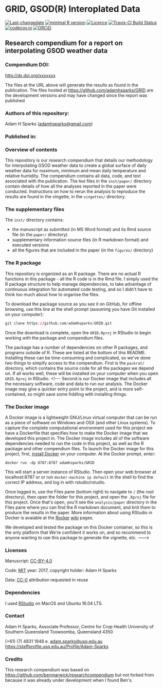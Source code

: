 GRID, GSOD(R) Interoplated Data
================

[![Last-changedate](https://img.shields.io/badge/last%20change-2017--04--24-brightgreen.svg)](https://github.com/adamhsparks/GRID/commits/master) [![minimal R version](https://img.shields.io/badge/R%3E%3D-3.4.0-brightgreen.svg)](https://cran.r-project.org/) [![Licence](https://img.shields.io/github/license/mashape/apistatus.svg)](http://choosealicense.com/licenses/mit/) [![Travis-CI Build Status](https://travis-ci.org/adamhsparks/GRID.svg?branch=master)](https://travis-ci.org/adamhsparks/GRID) [![codecov.io](https://codecov.io/github/adamhsparks/GRID/coverage.svg?branch=master)](https://codecov.io/github/adamhsparks/GRID?branch=master) [![ORCiD](https://img.shields.io/badge/ORCiD-0000--0002--0061--8359-green.svg)](https://orcid.org/0000-0002-0061-8359)

Research compendium for a report on interpolating GSOD weather data
-------------------------------------------------------------------

### Compendium DOI:

<http://dx.doi.org/xxxxxxx>

The files at the URL above will generate the results as found in the publication. The files hosted at <https://github.com/adamhsparks/GRID> are the development versions and may have changed since the report was published

### Authors of this repository:

Adam H Sparks (<adamhsparks@gmail.com>)

### Published in:

### Overview of contents

This repository is our research compendium that details our methodology for interpolating GSOD weather data to create a global surface of daily weather data for maximum, minimum and mean daily temperature and relative humidity. The compendium contains all data, code, and text associated with the publication. The `Rmd` files in the `inst/paper/` directory contain details of how all the analyses reported in the paper were conducted. Instructions on how to rerun the analysis to reproduce the results are found in the vingette, in the `vingettes/` directory.

### The supplementary files

The `inst/` directory contains:

-   the manuscript as submitted (in MS Word format) and its Rmd source file (in the `paper/` directory)
-   supplementary information source files (in R markdown format) and executed versions
-   all the figures that are included in the paper (in the `figures/` directory)

### The R package

This repository is organized as an R package. There are no actual R functions in this package - all the R code is in the Rmd file. I simply used the R package structure to help manage dependencies, to take advantage of continuous integration for automated code testing, and so I didn't have to think too much about how to organise the files.

To download the package source as you see it on GitHub, for offline browsing, use this line at the shell prompt (assuming you have Git installed on your computer):

``` r
git clone https://github.com/adamhsparks/GRID.git
```

Once the download is complete, open the `GRID.Rproj` in RStudio to begin working with the package and compendium files.

The package has a number of dependencies on other R packages, and programs outside of R. These are listed at the bottom of this README. Installing these can be time-consuming and complicated, so we've done two things to simpify access to the compendium. First is the `packrat/` directory, which contains the source code for all the packages we depend on. If all works well, these will be installed on your computer when you open `GRID.Rproj` in RStudio. <!--- Second is our Docker image that includes all the necessary software, code and data to run our analysis. The Docker image may give a quicker entry point to the project, and is more self-contained, so might save some fiddling with installing things.   


### The Docker image 

A Docker image is a lightweight GNU/Linux virtual computer that can be run as a piece of software on Windows and OSX (and other Linux systems). To capture the complete computational environment used for this project we have a Dockerfile that specifies how to make the Docker image that we developed this project in. The Docker image includes all of the software dependencies needed to run the code in this project, as well as the R package and other compendium files. To launch the Docker image for this project, first, [install Docker](https://docs.docker.com/installation/) on your computer. At the Docker prompt, enter:

    docker run -dp 8787:8787 adamhsparks/GRID

This will start a server instance of RStudio. Then open your web browser at localhost:8787 or or run `docker-machine ip default` in the shell to find the correct IP address, and log in with rstudio/rstudio.

Once logged in, use the Files pane (bottom right) to navigate to `/` (the root directory), then open the folder for this project, and open the `.Rproj` file for this project. Once that's open, you'll see the `analysis/paper` directory in the Files pane where you can find the R markdown document, and knit them to produce the results in the paper. More information about using RStudio in Docker is avaiable at the [Rocker](https://github.com/rocker-org) [wiki](https://github.com/rocker-org/rocker/wiki/Using-the-RStudio-image) pages.
 
We developed and tested the package on this Docker container, so this is the only platform that We're confident it works on, and so recommend to anyone wanting to use this package to generate the vignette, etc. 
--->

### Licenses

Manuscript: [CC-BY-4.0](http://creativecommons.org/licenses/by/4.0/)

Code: [MIT](http://opensource.org/licenses/MIT) year: 2017, copyright holder: Adam H Sparks

Data: [CC-0](http://creativecommons.org/publicdomain/zero/1.0/) attribution requested in reuse

### Dependencies

I used [RStudio](http://www.rstudio.com/products/rstudio/) on MacOS and Ubuntu 16.04 LTS.

### Contact

Adam H Sparks, Associate Professor, Centre for Crop Health University of Southern Queensland Toowoomba, Queensland 4350

(+61) (7) 4831 1948 e. <adam.sparks@usq.edu.au> <https://staffprofile.usq.edu.au/Profile/Adam-Sparks>

### Credits

This research compendium was based on <https://github.com/benmarwick/researchcompendium> but not forked from because it was already under development when I found Ben's.
